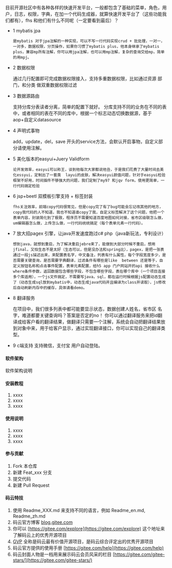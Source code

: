   目前开源社区中有各种各样的快速开发平台，一般都包含了基础的菜单，角色，用户，日志，权限，字典，在加一个代码生成器，就算快速开发平台了（这些功能我们都有），fhs 和他们有什么不同呢（一定要看到最后）？

- 1   mybatis jpa

      是mybatis 对于jpa注解的一种实现，可以不写一行代码实现crud + 批处理，一对一，一对多，数据权限，分页操作，如果你习惯了mybatis plus，他本身继承了mybatis plus，兼容mp所有注解，你可以用jpa注解，也可以用mp注解，复杂的查询交给mp，简单的用mpj。

- 2  数据权限

    通过几行配置即可完成数据权限接入，支持多重数据权限，比如通过资源  部门，和分类  做双重数据权限过滤

- 3 数据源路由

   支持分库分表读者分离，简单的配置下就好。
    分库支持不同的业务在不同的表中，或者相同的表在不同的库中，根据一个标志动态切换数据源，基于aop+自定义datasource

- 4  声明式事物

     add，update，del，save 开头的service方法，会默认开启事物，自定义部分请使用注解。
- 5   美化版本的easyui+Juery Validform

      论开发效率，easyui可以称王，谈到他每次大家都说他丑，于是我们花费了大量时间去美化essyui，定制出了一套类  layui的皮肤，解决easyui颜值问题，针对于easyui检验框架不好用，时间插件不够强大的问题，我们定制了my97 和jqv form，使用更简单，一行代码搞定检验

- 6   jsp+beetl 双模板引擎支持 + 标签封装

      fhs关注效率，前端copy代码很常见，但是copy完了有了bug可能会忘记改其他的地方，copy我代码的人不知道，我也不知道谁copy了我，自定义标签解决了这个问题，他把一个表单内容，封装简化到了极致，程序员不需要知道百度地图如何对接，省市区级联怎么做，um编辑器怎么做，上传怎么做，一行代码统统搞定（每个表单元素一行代码）。

- 7   放大招pagex 引擎，让java开发速度跑过c#  php（java新玩法，专利设计）

      想到java，就想到重启，为了解决重启jebre来了，能做到大部分时候不重启，想用jfinal，又怕生态不是太好（生态可以，但是没办法和spring比），pagex，是把一张表通过一段js描述出来，来配置表名字，中文备注，列表有什么属性，每个字段宽度多少，是否需要关键查询，是否需要字典翻译，过滤条件有哪些是like  between 还是等于，自定义按钮名称和点击事件配置，表单元素配置，给h5 app 门户网站开的api 接收什么where条件参数，返回数据包含哪些字段，不包含哪些字段，表在哪个库中（一个项目连接多个库适用），一个js文件搞定，不需要写java，sql，都在运行时候根据js配置动态生成了（动态生成sql放到mybatis中，动态生成java代码并且编译为class并读取），js修改后自动刷新内存中的缓存，具体请看demo。

- 8  翻译服务

    在项目中，我们很多列表中都可能要显示状态，数据创建人姓名，省市区 名字，难道都要关键查询吗？答案是否定的no！ 你可以通过翻译服务来把id翻译成给客户看的翻译结果，做翻译只需要一个注解，系统会自动把翻译结果放到对象中来，用于给客户显示，通过实现翻译接口，你可以实现自己的翻译类型。

- 9  c端支持
     支持微信，支付宝 用户自动登陆。


#### 软件架构
软件架构说明


#### 安装教程

1. xxxx
2. xxxx
3. xxxx

#### 使用说明

1. xxxx
2. xxxx
3. xxxx

#### 参与贡献

1. Fork 本仓库
2. 新建 Feat_xxx 分支
3. 提交代码
4. 新建 Pull Request


#### 码云特技

1. 使用 Readme\_XXX.md 来支持不同的语言，例如 Readme\_en.md, Readme\_zh.md
2. 码云官方博客 [blog.gitee.com](https://blog.gitee.com)
3. 你可以 [https://gitee.com/explore](https://gitee.com/explore) 这个地址来了解码云上的优秀开源项目
4. [GVP](https://gitee.com/gvp) 全称是码云最有价值开源项目，是码云综合评定出的优秀开源项目
5. 码云官方提供的使用手册 [https://gitee.com/help](https://gitee.com/help)
6. 码云封面人物是一档用来展示码云会员风采的栏目 [https://gitee.com/gitee-stars/](https://gitee.com/gitee-stars/)